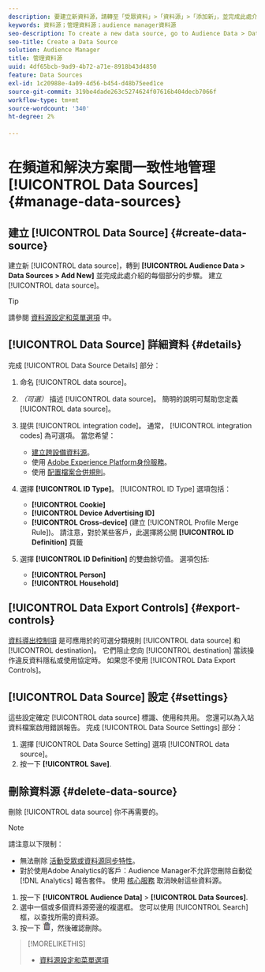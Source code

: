 ```yaml
---
description: 要建立新資料源，請轉至「受眾資料」>「資料源」>「添加新」，並完成此處介紹的每個部分的步驟。 建立資料源需要管理員權限。
keywords: 資料源；管理資料源；audience manager資料源
seo-description: To create a new data source, go to Audience Data > Data Sources > Add New and complete the steps for each section described here. Administrator permissions are required to create a data source.
seo-title: Create a Data Source
solution: Audience Manager
title: 管理資料源
uuid: 4df65bcb-9ad9-4b72-a71e-8918b43d4850
feature: Data Sources
exl-id: 1c20988e-4a09-4d56-b454-d48b75eed1ce
source-git-commit: 319be4dade263c5274624f07616b404decb7066f
workflow-type: tm+mt
source-wordcount: '340'
ht-degree: 2%

---
```


# 在頻道和解決方案間一致性地管理 [!UICONTROL Data Sources] {#manage-data-sources}

## 建立 [!UICONTROL Data Source] {#create-data-source}

建立新 [!UICONTROL data source]，轉到 **[!UICONTROL Audience Data > Data Sources > Add New]** 並完成此處介紹的每個部分的步驟。 建立 [!UICONTROL data source]。

<!-- create-datasource.xml -->

>[!TIP]
>
>請參閱 [資料源設定和菜單選項](../features/datasources-list-and-settings.md#settings-menu-options) 中。

## [!UICONTROL Data Source] 詳細資料 {#details}

完成 [!UICONTROL Data Source Details] 部分：

1. 命名 [!UICONTROL data source]。
1. *（可選）* 描述 [!UICONTROL data source]。 簡明的說明可幫助您定義 [!UICONTROL data source]。
1. 提供 [!UICONTROL integration code]。 通常， [!UICONTROL integration codes] 為可選項。 當您希望：

   * [建立跨設備資料源](../features/profile-merge-rules/merge-rules-start.md#create-data-source)。
   * 使用 [Adobe Experience Platform身份服務](https://experienceleague.adobe.com/docs/id-service/using/home.html)。
   * 使用 [配置檔案合併規則](../features/profile-merge-rules/merge-rules-start.md)。

1. 選擇 **[!UICONTROL ID Type]**。 [!UICONTROL ID Type] 選項包括：

   * **[!UICONTROL Cookie]**
   * **[!UICONTROL Device Advertising ID]**
   * **[!UICONTROL Cross-device]** (建立 [!UICONTROL Profile Merge Rule])。 請注意，對於某些客戶，此選擇將公開 **[!UICONTROL ID Definition]** 頁籤

1. 選擇 **[!UICONTROL ID Definition]** 的雙曲餘切值。 選項包括:

   * **[!UICONTROL Person]**
   * **[!UICONTROL Household]**

## [!UICONTROL Data Export Controls] {#export-controls}

[資料導出控制項](../features/data-export-controls.md) 是可應用於的可選分類規則 [!UICONTROL data source] 和 [!UICONTROL destination]。 它們阻止您向 [!UICONTROL destination] 當該操作違反資料隱私或使用協定時。 如果您不使用 [!UICONTROL Data Export Controls]。

## [!UICONTROL Data Source] 設定 {#settings}

這些設定確定 [!UICONTROL data source] 標識、使用和共用。 您還可以為入站資料檔案啟用錯誤報告。 完成 [!UICONTROL Data Source Settings] 部分：

1. 選擇 [!UICONTROL Data Source Setting] 選項 [!UICONTROL data source]。
2. 按一下 **[!UICONTROL Save]**.

## 刪除資料源 {#delete-data-source}

<!-- t_datasource_delete.xml -->

刪除 [!UICONTROL data source] 你不再需要的。

>[!NOTE]
>
>請注意以下限制：
>
>* 無法刪除 [活動受眾或資料源同步特性](../features/traits/client-activity-synced-audience-traits.md)。
>* 對於使用Adobe Analytics的客戶：Audience Manager不允許您刪除自動從 [!DNL Analytics] 報告套件。 使用 [核心服務](https://experienceleague.adobe.com/docs/core-services/interface/about-core-services/core-services-landing.html) 取消映射這些資料源。


1. 按一下 **[!UICONTROL Audience Data]** > **[!UICONTROL Data Sources]**.
1. 選中一個或多個資料源旁邊的複選框。
您可以使用 [!UICONTROL Search] 框，以查找所需的資料源。
1. 按一下  ![](assets/icon_trash.png)，然後確認刪除。


>[!MORELIKETHIS]
>
>* [資料源設定和菜單選項](../features/datasources-list-and-settings.md#settings-menu-options)

